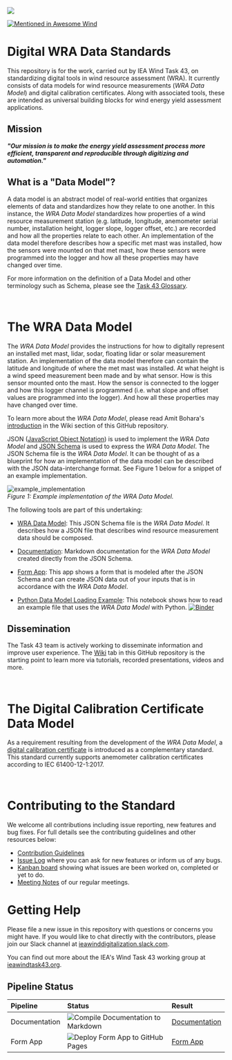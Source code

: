 
<img src="/images/Task 43_Bkg-3.png">

[![Mentioned in Awesome Wind](https://awesome.re/mentioned-badge.svg)](https://github.com/IEA-Task-43/awesome-wind)

# Digital WRA Data Standards

This repository is for the work, carried out by IEA Wind Task 43, on standardizing digital tools in wind resource 
assessment (WRA). It currently consists of data models for wind resource measurements (_WRA Data Model_) and 
digital calibration certificates. Along with associated tools, these are intended as universal building blocks for 
wind energy yield assessment applications.

## Mission
_**"Our mission is to make the energy yield assessment process more efficient, transparent and reproducible 
through digitizing and automation."**_

## What is a "Data Model"?
A data model is an abstract model of real-world entities that organizes elements of data and standardizes how they 
relate to one another. In this instance, the _WRA Data Model_ standardizes how properties of a wind resource measurement station (e.g. 
latitude, longitude, anemometer serial number, installation height, logger slope, logger offset, etc.) are recorded and 
how all the properties relate to each other. An implementation of the data model therefore describes how a specific met mast was 
installed, how the sensors were mounted on that met mast, how these sensors were programmed into the logger and how 
all these properties may have changed over time.

For more information on the definition of a Data Model and other terminology such as Schema, please see the 
[Task 43 Glossary](https://iea-task-43.gitbook.io/iea-task-43-glossary/terms/data-model).

<br>

# The WRA Data Model

The _WRA Data Model_ provides the instructions for how to digitally represent an installed met mast, lidar, sodar, 
floating lidar or solar measurement station. An implementation of the data model therefore can contain the latitude and 
longitude of where the met mast was installed. At what height is a wind speed measurement been made and by what 
sensor. How is this sensor mounted onto the mast. How the sensor is connected to the logger and how this logger channel
is programmed (i.e. what slope and offset values are programmed into the logger). And how all these properties 
may have changed over time.

To learn more about the _WRA Data Model_, please read Amit Bohara's 
[introduction](https://github.com/IEA-Task-43/digital_wra_data_standard/wiki/Task-43-WRA-Data-Model---An-introduction)
in the Wiki section of this GitHub repository.

JSON ([JavaScript Object Notation](https://www.json.org/)) is used to implement the _WRA Data Model_ and 
[JSON Schema](https://json-schema.org/) is used to express the _WRA Data Model_. The JSON Schema file is the 
_WRA Data Model_. It can be thought of as a blueprint for how an implementation of the data model can be described with 
the JSON data-interchange format. See Figure 1 below for a snippet of an example implementation.

![example_implementation](https://user-images.githubusercontent.com/25622575/211047742-e83ee47b-d756-4e5e-a48f-cfb3d2fa00c6.png)
<br>
_Figure 1: Example implementation of the WRA Data Model._

The following tools are part of this undertaking:

- [WRA Data Model](./schema/iea43_wra_data_model.schema.json): This JSON Schema file is the _WRA Data Model_. It describes 
  how a JSON file that describes wind resource measurement data should be composed.

- [Documentation](./docs/README.md): Markdown documentation for the _WRA Data Model_ created directly from the JSON Schema.

- [Form App](https://iea-task-43.github.io/digital_wra_data_standard/): This app shows a form that is modeled after the 
  JSON Schema and can create JSON data out of your inputs that is in accordance with the _WRA Data Model_.

- [Python Data Model Loading Example](./tools/load_demo_schema.ipynb): This notebook shows how to read an example file that 
  uses the _WRA Data Model_ with Python. [![Binder](https://mybinder.org/badge_logo.svg)](https://mybinder.org/v2/gh/IEA-Task-43/digital_wra_data_standard/master?filepath=.%2Ftools%2Fload_demo_schema.ipynb)

## Dissemination
The Task 43 team is actively working to disseminate information and improve user experience. 
The [Wiki](https://github.com/IEA-Task-43/digital_wra_data_standard/wiki) tab in this GitHub repository is the starting 
point to learn more via tutorials, recorded presentations, videos and more.

<br>

# The Digital Calibration Certificate Data Model

As a requirement resulting from the development of the _WRA Data Model_, a 
[digital calibration certificate](./digital_calibration_certificate) is introduced as a complementary standard. This 
standard currently supports anemometer calibration certificates according to IEC 61400-12-1:2017. 

<br>

# Contributing to the Standard
We welcome all contributions including issue reporting, new features and bug fixes.   For full details see the contributing 
guidelines and other resources below:

- [Contribution Guidelines](./contributing.md)
- [Issue Log](https://github.com/IEA-Task-43/digital_wra_data_standard/issues) where you can ask for new features or inform us of any bugs.
- [Kanban board](https://github.com/IEA-Task-43/digital_wra_data_standard/projects/1) showing what issues are been worked on, completed or yet to do.
- [Meeting Notes](https://github.com/IEA-Task-43/digital_wra_data_standard/discussions/129#discussion-3748501) of our regular meetings.

# Getting Help

Please file a new issue in this repository with questions or concerns you might have. If you would like to chat directly with the contributors, please join our Slack channel at [ieawinddigitalization.slack.com](https://ieawinddigitalization.slack.com/).

You can find out more about the IEA's Wind Task 43 working group at [ieawindtask43.org](https://www.ieawindtask43.org/work-package-4-digital-wra).


## Pipeline Status
| Pipeline | Status | Result |
|:---------|:-------|:-------|
| Documentation | ![Compile Documentation to Markdown](https://github.com/IEA-Task-43/digital_wra_data_standard/workflows/Compile%20Documentation%20to%20Markdown/badge.svg) | [Documentation](./docs/README.md) |
| Form App | ![Deploy Form App to GitHub Pages](https://github.com/IEA-Task-43/digital_wra_data_standard/workflows/Deploy%20Form%20App%20to%20GitHub%20Pages/badge.svg) | [Form App](https://iea-task-43.github.io/digital_wra_data_standard/) |
